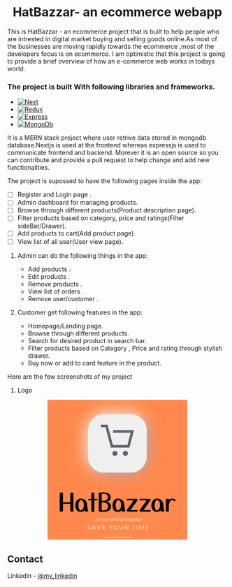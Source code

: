  <h1 align="center">HatBazzar- an ecommerce webapp</h1>

This is HatBazzar - an ecommerce project that is built to help people who are intrested in digital market buying and selling goods online.As most of the businesses are moving rapidly towards the ecommerce ,most of the developers focus is on ecommerce. I am optimistic that this project is going to provide a brief overview of how an e-commerce web works in todays world.


### The project is built With following libraries and frameworks.

* [![Next][Next.js]][Next-url]
* [![Redux][Redux]][Next-url]
* [![Express][Express.js]][Express-url]
* [![MongoDb][MongoDB]][MongoDB-url]


It is a MERN stack project where user retrive data stored in mongodb database.Nextjs is used at the frontend whereas expressjs is used to communicate frontend and backend. Morever it is an open source so you can contribute and provide a pull request to help change and add new functionalities.



The project is supossed to have the following pages inside the app:

- [ ] Register and Login page .
- [ ] Admin dashboard for managing products.
- [ ] Browse through different products(Product description page).
- [ ] Filter products based on category, price and ratings(Filter sideBar/Drawer).
- [ ] Add products to cart(Add product page).
- [ ] View list of all user(User view page).

1) Admin can do the following things in the app:
   *  Add products .
   *  Edit products .
   *  Remove products .
   *  View list of orders .
   *  Remove user/customer .

2) Customer get following features in the app:
   * Homepage/Landing page.
   * Browse through different products.
   * Search for desired product in search bar.
   * Filter products based on Category , Price and rating through stylish drawer.
   * Buy now or add to card feature in the product.



Here are the few screenshots of my project

1) Logo
<div align="center">
    <img src="client/public/logo.png" alt="Logo" width="320" height="320">
</div>

## Contact

Linkedin - [@my_linkedin](https://www.linkedin.com/in/binod-bastola-538ab3236/) 




<!-- MARKDOWN LINKS & IMAGES -->

[Next.js]: https://img.shields.io/badge/next.js-000000?style=for-the-badge&logo=nextdotjs&logoColor=white
[Next-url]: https://nextjs.org/
[Express.js]:https://img.shields.io/badge/Express.js-404D59?style=for-the-badge
[Express-url]: https://expressjs.com/
[Redux]: https://img.shields.io/badge/Redux-593D88?style=for-the-badge&logo=redux&logoColor=white
[Redux-url]: https://redux.js.org/
[MongoDB]: https://img.shields.io/badge/MongoDB-4EA94B?style=for-the-badge&logo=mongodb&logoColor=white
[MongoDB-url]: https://www.mongodb.com/
